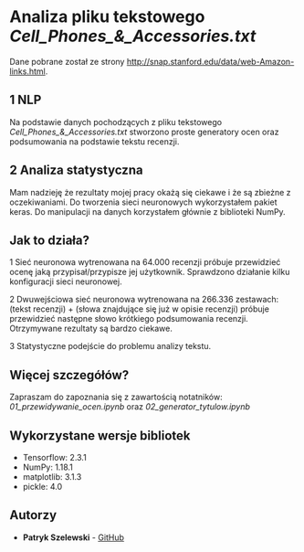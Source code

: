 # Analiza pliku tekstowego *Cell_Phones_&_Accessories.txt*

Dane pobrane został ze strony http://snap.stanford.edu/data/web-Amazon-links.html.

## 1 NLP
Na podstawie danych pochodzących z pliku tekstowego *Cell_Phones_&_Accessories.txt* stworzono proste generatory ocen oraz podsumowania na podstawie tekstu recenzji. 

## 2 Analiza statystyczna

Mam nadzieję że rezultaty mojej pracy okażą się ciekawe i że są zbieżne z oczekiwaniami. Do tworzenia sieci neuronowych wykorzystałem pakiet keras. Do manipulacji na danych korzystałem głównie z biblioteki NumPy.

## Jak to działa?

1 Sieć neuronowa wytrenowana na 64.000 recenzji próbuje przewidzieć ocenę jaką przypisał/przypisze jej użytkownik. Sprawdzono działanie kilku konfiguracji sieci neuronowej.

2 Dwuwejściowa sieć neuronowa wytrenowana na 266.336 zestawach: (tekst recenzji) + (słowa znajdujące się już w opisie recenzji) próbuje przewidzieć następne słowo krótkiego podsumowania recenzji. Otrzymywane rezultaty są bardzo ciekawe.

3 Statystyczne podejście do problemu analizy tekstu.

## Więcej szczegółów?

Zapraszam do zapoznania się z zawartością notatników: *01_przewidywanie_ocen.ipynb* oraz *02_generator_tytulow.ipynb*

## Wykorzystane wersje bibliotek

- Tensorflow: 2.3.1
- NumPy:      1.18.1
- matplotlib: 3.1.3
- pickle:     4.0

## Autorzy

* **Patryk Szelewski** - [GitHub](https://github.com/pszelew)
